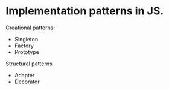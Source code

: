 # Implementation patterns in JS.

Creational patterns:
- Singleton
- Factory
- Prototype

Structural patterns
- Adapter
- Decorator